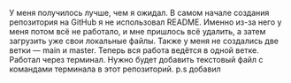 У меня получилось лучше, чем я ожидал. В самом начале создания репозитория на GitHub я не использовал README. Именно из-за него у меня потом всё не работало, и мне пришлось всё удалить, а затем загрузить уже свои локальные файлы.
Также у меня не создались две ветки — main и master. Теперь вся работа ведётся в одной ветке. Работал через терминал.
Нужно будет добавить текстовый файл с командами терминала в этот репозиторий.
p.s добавил
